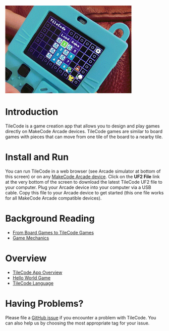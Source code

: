 [![TileCode](pics/meowbit.gif)](https://microsoft.github.io/tilecode/)

# Introduction

TileCode is a game creation app that allows you to design and play games directly on MakeCode Arcade devices. 
TileCode games are similar to board games with pieces that can move from one tile of the board to a nearby tile. 

# Install and Run

You can run TileCode in a web browser (see Arcade simulator at bottom of this screen) or 
on any [MakeCode Arcade device](https://arcade.makecode.com/hardware). Click on
the **UF2 File** link at the very bottom of the screen to download the latest TileCode
UF2 file to your computer. Plug your Arcade device into your computer via a USB cable.
Copy this file to your Arcade device to get started (this one file works for all 
MakeCode Arcade compatible devices).

# Background Reading

* [From Board Games to TileCode Games](board)
* [Game Mechanics](mechanics)

# Overview

* [TileCode App Overview](tilecodeapp)
* [Hello World Game](helloworld)
* [TileCode Language](language)

# Having Problems?

Please file a [GitHub issue](https://github.com/microsoft/tilecode/issues) if you encounter 
a problem with TileCode. You can also help us by choosing the most appropriate tag for your issue. 
